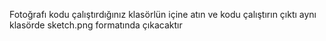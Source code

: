 Fotoğrafı kodu çalıştırdığınız klasörlün içine atın ve kodu çalıştırın çıktı aynı klasörde sketch.png formatında çıkacaktır
